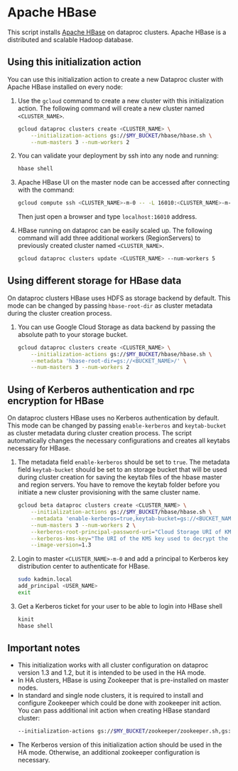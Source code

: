 # Apache HBase
This script installs [Apache HBase](https://hbase.apache.org/) on dataproc clusters. Apache HBase is a distributed and scalable Hadoop database.

## Using this initialization action
You can use this initialization action to create a new Dataproc cluster with Apache HBase installed on every node:

1. Use the `gcloud` command to create a new cluster with this initialization action. The following command will create a new cluster named `<CLUSTER_NAME>`.

    ```bash
    gcloud dataproc clusters create <CLUSTER_NAME> \
        --initialization-actions gs://$MY_BUCKET/hbase/hbase.sh \
        --num-masters 3 --num-workers 2
    ```
1. You can validate your deployment by ssh into any node and running:

    ```bash
    hbase shell
    ```

1. Apache HBase UI on the master node can be accessed after connecting with the command:
    ```bash
    gcloud compute ssh <CLUSTER_NAME>-m-0 -- -L 16010:<CLUSTER_NAME>-m-0:16010
    ```
    Then just open a browser and type `localhost:16010` address.

1. HBase running on dataproc can be easily scaled up. The following command will add three additional workers (RegionServers) to previously created cluster named `<CLUSTER_NAME>`.

    ```bash
    gcloud dataproc clusters update <CLUSTER_NAME> --num-workers 5
    ```

## Using different storage for HBase data
On dataproc clusters HBase uses HDFS as storage backend by default. This mode can be changed by passing `hbase-root-dir` as cluster metadata during the cluster creation process. 

1. You can use Google Cloud Storage as data backend by passing the absolute path to your storage bucket.

    ```bash
    gcloud dataproc clusters create <CLUSTER_NAME> \
        --initialization-actions gs://$MY_BUCKET/hbase/hbase.sh \
        --metadata 'hbase-root-dir=gs://<BUCKET_NAME>/' \
        --num-masters 3 --num-workers 2
    ```

## Using of Kerberos authentication and rpc encryption for HBase
On dataproc clusters HBase uses no Kerberos authentication by default. This mode can be changed by passing `enable-kerberos` and `keytab-bucket` as cluster metadata during cluster creation process. The script automatically
changes the necessary configurations and creates all keytabs necessary for HBase.

1. The metadata field `enable-kerberos` should be set to `true`. The metadata field `keytab-bucket` should be set to an storage bucket that will be used during cluster creation for saving the keytab files of the hbase master and region servers. You have to remove the keytab folder before you initiate a new cluster provisioning with the same cluster name.

    ```bash
    gcloud beta dataproc clusters create <CLUSTER_NAME> \
        --initialization-actions gs://$MY_BUCKET/hbase/hbase.sh \
        --metadata 'enable-kerberos=true,keytab-bucket=gs://<BUCKET_NAME>' \
        --num-masters 3 --num-workers 2 \
        --kerberos-root-principal-password-uri="Cloud Storage URI of KMS-encrypted password for Kerberos root principal" \
        --kerberos-kms-key="The URI of the KMS key used to decrypt the root password" \
        --image-version=1.3
    ```
1. Login to master `<CLUSTER_NAME>-m-0` and add a principal to Kerberos key distribution center to authenticate for HBase.

    ```bash
    sudo kadmin.local
    add_principal <USER_NAME>
    exit
    ```
1. Get a Kerberos ticket for your user to be able to login into HBase shell

    ```bash
    kinit
    hbase shell
    ```

## Important notes

- This initialization works with all cluster configuration on dataproc version 1.3 and 1.2, but it is intended to be used in the HA mode.
- In HA clusters, HBase is using Zookeeper that is pre-installed on master nodes.
- In standard and single node clusters, it is required to install and configure Zookeeper which could be done with zookeeper init action. You can pass additional init action when creating HBase standard cluster:
    ```bash
    --initialization-actions gs://$MY_BUCKET/zookeeper/zookeeper.sh,gs://$MY_BUCKET/hbase/hbase.sh
    ```
- The Kerberos version of this initialization action should be used in the HA mode. Otherwise, an additional zookeeper configuration is necessary.
